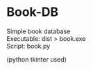# Book-DB
Simple book database  
Executable: dist > book.exe  
Script: book.py  
  
(python tkinter used)
